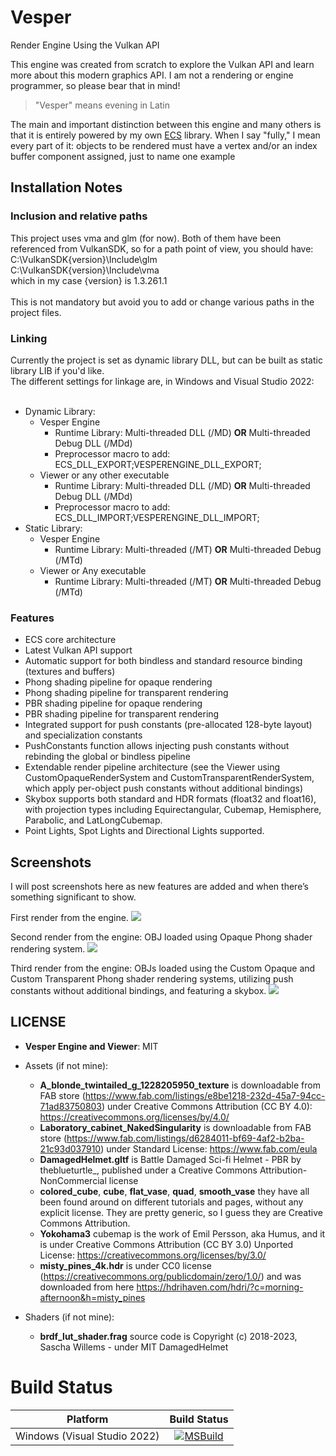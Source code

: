 # Vesper
Render Engine Using the Vulkan API

This engine was created from scratch to explore the Vulkan API and learn more about this modern graphics API. I am not a rendering or engine programmer, so please bear that in mind!

> "Vesper" means evening in Latin

The main and important distinction between this engine and many others is that it is entirely powered by my own [ECS](https://github.com/KabalMcBlade/ECS-API) library. 
When I say "fully," I mean every part of it: objects to be rendered must have a vertex and/or an index buffer component assigned, just to name one example


## Installation Notes

### Inclusion and relative paths

This project uses vma and glm (for now). Both of them have been referenced from VulkanSDK, so for a path point of view, you should have:<br />
C:\VulkanSDK\{version}\Include\glm<br />
C:\VulkanSDK\{version}\Include\vma<br />
which in my case {version} is 1.3.261.1<br />
<br />
This is not mandatory but avoid you to add or change various paths in the project files.

### Linking

Currently the project is set as dynamic library DLL, but can be built as static library LIB if you'd like.<br />
The different settings for linkage are, in Windows and Visual Studio 2022:<br />
<br />
- Dynamic Library:
  - Vesper Engine
    - Runtime Library: Multi-threaded DLL (/MD) **OR** Multi-threaded Debug DLL (/MDd) 
    - Preprocessor macro to add: ECS_DLL_EXPORT;VESPERENGINE_DLL_EXPORT;
  - Viewer or any other executable
    - Runtime Library: Multi-threaded DLL (/MD) **OR** Multi-threaded Debug DLL (/MDd) 
    - Preprocessor macro to add: ECS_DLL_IMPORT;VESPERENGINE_DLL_IMPORT;
- Static Library:
  - Vesper Engine
    - Runtime Library: Multi-threaded (/MT) **OR** Multi-threaded Debug (/MTd)
  - Viewer or Any executable
    - Runtime Library: Multi-threaded (/MT) **OR** Multi-threaded Debug (/MTd)

### Features

- ECS core architecture
- Latest Vulkan API support
- Automatic support for both bindless and standard resource binding (textures and buffers)
- Phong shading pipeline for opaque rendering
- Phong shading pipeline for transparent rendering
- PBR shading pipeline for opaque rendering
- PBR shading pipeline for transparent rendering
- Integrated support for push constants (pre-allocated 128-byte layout) and specialization constants
- PushConstants function allows injecting push constants without rebinding the global or bindless pipeline
- Extendable render pipeline architecture (see the Viewer using CustomOpaqueRenderSystem and CustomTransparentRenderSystem, which apply per-object push constants without additional bindings)
- Skybox supports both standard and HDR formats (float32 and float16), with projection types including Equirectangular, Cubemap, Hemisphere, Parabolic, and LatLongCubemap.
- Point Lights, Spot Lights and Directional Lights supported.

## Screenshots

I will post screenshots here as new features are added and when there’s something significant to show.


First render from the engine.
<img src="./Screenshots/1.png">

Second render from the engine: OBJ loaded using Opaque Phong shader rendering system.
<img src="./Screenshots/2.png">

Third render from the engine: OBJs loaded using the Custom Opaque and Custom Transparent Phong shader rendering systems, utilizing push constants without additional bindings, and featuring a skybox.
<img src="./Screenshots/3.png">



## LICENSE

- **Vesper Engine and Viewer**: MIT

- Assets (if not mine):
	- **A_blonde_twintailed_g_1228205950_texture** is downloadable from FAB store (https://www.fab.com/listings/e8be1218-232d-45a7-94cc-71ad83750803) under Creative Commons Attribution (CC BY 4.0): https://creativecommons.org/licenses/by/4.0/
 	- **Laboratory_cabinet_NakedSingularity** is downloadable from FAB store (https://www.fab.com/listings/d6284011-bf69-4af2-b2ba-21c93d037910) under Standard License: https://www.fab.com/eula
 	- **DamagedHelmet.gltf** is Battle Damaged Sci-fi Helmet - PBR by theblueturtle_, published under a Creative Commons Attribution-NonCommercial license
	- **colored_cube**, **cube**, **flat_vase**, **quad**, **smooth_vase** they have all been found around on different tutorials and pages, without any explicit license. They are pretty generic, so I guess they are Creative Commons Attribution.
 	- **Yokohama3** cubemap is the work of Emil Persson, aka Humus, and it is under Creative Commons Attribution (CC BY 3.0) Unported License: https://creativecommons.org/licenses/by/3.0/
	- **misty_pines_4k.hdr** is under CC0 license (https://creativecommons.org/publicdomain/zero/1.0/) and was downloaded from here https://hdrihaven.com/hdri/?c=morning-afternoon&h=misty_pines

- Shaders (if not mine):
	- **brdf_lut_shader.frag** source code is Copyright (c) 2018-2023, Sascha Willems - under MIT
DamagedHelmet
# Build Status

| Platform | Build Status |
|:--------:|:------------:|
| Windows (Visual Studio 2022) | [![MSBuild](https://github.com/KabalMcBlade/Vesper/actions/workflows/msbuild.yml/badge.svg)](https://github.com/KabalMcBlade/Vesper/actions/workflows/msbuild.yml) |


